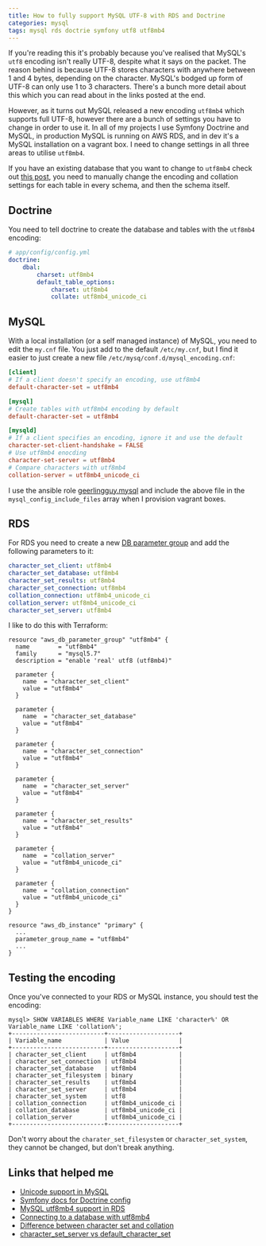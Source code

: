 ```yaml
---
title: How to fully support MySQL UTF-8 with RDS and Doctrine
categories: mysql
tags: mysql rds doctrie symfony utf8 utf8mb4
---
```


If you're reading this it's probably because you've realised that MySQL's 
`utf8` encoding isn't really UTF-8, despite what it says on the packet. The 
reason behind is because UTF-8 stores characters with anywhere between 1 and 4
bytes, depending on the character. MySQL's bodged up form of UTF-8 can only use
1 to 3 characters. There's a bunch more detail about this which you can read 
about in the links posted at the end.

However, as it turns out MySQL released a new encoding `utf8mb4` which supports
full UTF-8, however there are a bunch of settings you have to change in order 
to use it. In all of my projects I use Symfony Doctrine and MySQL, in production
MySQL is running on AWS RDS, and in dev it's a MySQL installation on a vagrant 
box. I need to change settings in all three areas to utilise `utf8mb4`.

If you have an existing database that you want to change to `utf8mb4` check
out [this post](https://mathiasbynens.be/notes/mysql-utf8mb4), you need to
manually change the encoding and collation settings for each table in every
schema, and then the schema itself.


## Doctrine ##

You need to tell doctrine to create the database and tables with the `utf8mb4`
encoding:

```yaml
# app/config/config.yml
doctrine:
    dbal:
        charset: utf8mb4
        default_table_options:
            charset: utf8mb4
            collate: utf8mb4_unicode_ci
```


## MySQL ##

With a local installation (or a self managed instance) of MySQL, you need to 
edit the `my.cnf` file. You just add to the default `/etc/my.cnf`, but I find
it easier to just create a new file `/etc/mysq/conf.d/mysql_encoding.cnf`:

```conf
[client]
# If a client doesn't specify an encoding, use utf8mb4
default-character-set = utf8mb4

[mysql]
# Create tables with utf8mb4 encoding by default
default-character-set = utf8mb4

[mysqld]
# If a client specifies an encoding, ignore it and use the default
character-set-client-handshake = FALSE
# Use utf8mb4 enocding
character-set-server = utf8mb4
# Compare characters with utf8mb4
collation-server = utf8mb4_unicode_ci
```

I use the ansible role 
[geerlingguy.mysql](https://github.com/geerlingguy/ansible-role-mysql) and 
include the above file in the `mysql_config_include_files` array when I 
provision vagrant boxes.


## RDS ##

For RDS you need to create a new 
[DB parameter group](https://docs.aws.amazon.com/AmazonRDS/latest/UserGuide/USER_WorkingWithParamGroups.html)
and add the following parameters to it:

```yaml
character_set_client: utf8mb4
character_set_database: utf8mb4
character_set_results: utf8mb4
character_set_connection: utf8mb4
collation_connection: utf8mb4_unicode_ci
collation_server: utf8mb4_unicode_ci
character_set_server: utf8mb4
```

I like to do this with Terraform:

```hcl
resource "aws_db_parameter_group" "utf8mb4" {
  name        = "utf8mb4"
  family      = "mysql5.7"
  description = "enable 'real' utf8 (utf8mb4)"

  parameter {
    name  = "character_set_client"
    value = "utf8mb4"
  }

  parameter {
    name  = "character_set_database"
    value = "utf8mb4"
  }

  parameter {
    name  = "character_set_connection"
    value = "utf8mb4"
  }

  parameter {
    name  = "character_set_server"
    value = "utf8mb4"
  }

  parameter {
    name  = "character_set_results"
    value = "utf8mb4"
  }

  parameter {
    name  = "collation_server"
    value = "utf8mb4_unicode_ci"
  }

  parameter {
    name  = "collation_connection"
    value = "utf8mb4_unicode_ci"
  }
}

resource "aws_db_instance" "primary" {
  ...
  parameter_group_name = "utf8mb4"
  ...
}

```


## Testing the encoding ##

Once you've connected to your RDS or MySQL instance, you should test the 
encoding:

```mysql
mysql> SHOW VARIABLES WHERE Variable_name LIKE 'character%' OR Variable_name LIKE 'collation%';
+--------------------------+--------------------+
| Variable_name            | Value              |
+--------------------------+--------------------+
| character_set_client     | utf8mb4            |
| character_set_connection | utf8mb4            |
| character_set_database   | utf8mb4            |
| character_set_filesystem | binary             |
| character_set_results    | utf8mb4            |
| character_set_server     | utf8mb4            |
| character_set_system     | utf8               |
| collation_connection     | utf8mb4_unicode_ci |
| collation_database       | utf8mb4_unicode_ci |
| collation_server         | utf8mb4_unicode_ci |
+--------------------------+--------------------+
```

Don't worry about the `charater_set_filesystem` or `character_set_system`, they
cannot be changed, but don't break anything.


## Links that helped me ##

* [Unicode support in MySQL](https://mathiasbynens.be/notes/mysql-utf8mb4)
* [Symfony docs for Doctrine config](https://symfony.com/doc/3.3/doctrine.html)
* [MySQL utf8mb4 support in RDS](https://aprogrammers.blogspot.com.au/2014/12/utf8mb4-character-set-in-amazon-rds.html)
* [Connecting to a database with utf8mb4](https://stackoverflow.com/q/6787824/1393498)
* [Difference between character set and collation](https://stackoverflow.com/q/341273/1393498)
* [character_set_server vs default_character_set](https://stackoverflow.com/q/24150997/1393498)
